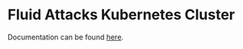 # Fluid Attacks Kubernetes Cluster

Documentation can be found [here](https://docs.fluidattacks.com/development/stack/kubernetes).
